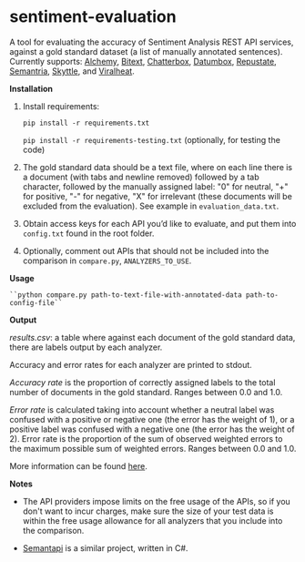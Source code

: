 sentiment-evaluation
====================

A tool for evaluating the accuracy of Sentiment Analysis REST API services, against a gold standard dataset (a list of manually annotated sentences). Currently supports: [Alchemy](http://www.alchemyapi.com/), [Bitext](http://www.bitext.com/bitext-api-2.html), [Chatterbox](http://chatterbox.co/), [Datumbox](http://www.datumbox.com/machine-learning-api/), [Repustate](https://www.repustate.com/), [Semantria](https://semantria.com/), [Skyttle](http://www.skyttle.com/), and [Viralheat](https://app.viralheat.com/developer).

**Installation**

1. Install requirements:

    ``pip install -r requirements.txt``

    ``pip install -r requirements-testing.txt`` (optionally, for testing the code)

2. The gold standard data should be a text file, where on each line there is a document (with tabs and newline removed) followed by a tab character, followed by the manually assigned label: "0" for neutral, "+" for positive, "-" for negative, "X" for irrelevant (these documents will be excluded from the evaluation). See example in ``evaluation_data.txt``.

3. Obtain access keys for each API you’d like to evaluate, and put them into ``config.txt`` found in the root folder.

4. Optionally, comment out APIs that should not be included into the comparison in ``compare.py``, ``ANALYZERS_TO_USE``.

**Usage**

    ``python compare.py path-to-text-file-with-annotated-data path-to-config-file``

**Output**

*results.csv*: a table where against each document of the gold standard data, there are labels output by each analyzer.

Accuracy and error rates for each analyzer are printed to stdout.

*Accuracy rate* is the proportion of correctly assigned labels to the total number of documents in the gold standard. Ranges between 0.0 and 1.0.

*Error rate* is calculated taking into account whether a neutral label was confused with a positive or negative one (the error has the weight of 1), or a positive label was confused with a negative one (the error has the weight of 2). Error rate is the proportion of the sum of observed weighted errors to the maximum possible sum of weighted errors. Ranges between 0.0 and 1.0.

More information can be found [here](http://blog.skyttle.com/?p=100).

**Notes**

* The API providers impose limits on the free usage of the APIs, so if you don't want to incur charges, make sure the size of your test data is within the free usage allowance for all analyzers that you include into the comparison.

* [Semantapi](http://www.semantapi.com/) is a similar project, written in C#.

